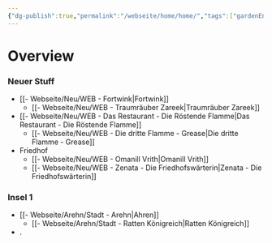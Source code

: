 ```yaml
---
{"dg-publish":true,"permalink":"/webseite/home/home/","tags":["gardenEntry"]}
---
```


# **Overview**

### **Neuer Stuff**
- [[- Webseite/Neu/WEB - Fortwink\|Fortwink]]
	- [[- Webseite/Neu/WEB - Traumräuber Zareek\|Traumräuber Zareek]]
- [[- Webseite/Neu/WEB - Das Restaurant - Die Röstende Flamme\|Das Restaurant - Die Röstende Flamme]]
	- [[- Webseite/Neu/WEB - Die dritte Flamme - Grease\|Die dritte Flamme - Grease]]
- Friedhof
	- [[- Webseite/Neu/WEB - Omanill Vrith\|Omanill Vrith]]
	- [[- Webseite/Neu/WEB - Zenata - Die Friedhofswärterin\|Zenata - Die Friedhofswärterin]]


### **Insel 1**
- [[- Webseite/Arehn/Stadt - Arehn\|Ahren]]
	- [[- Webseite/Arehn/Stadt - Ratten Königreich\|Ratten Königreich]]
- .


